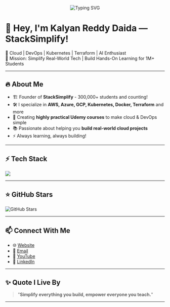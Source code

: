 <p align="center">
  <img src="https://readme-typing-svg.herokuapp.com?font=Fira+Code&size=24&pause=1000&color=FF0000&width=700&lines=Welcome+to+StackSimplify's+GitHub+Profile!;Empowering+Cloud%2C+DevOps%2C+Kubernetes+Learners!;Let's+Simplify+Tech+Together+🚀" alt="Typing SVG" />
</p>


# 👋 Hey, I'm Kalyan Reddy Daida — StackSimplify!

🚀 Cloud | DevOps | Kubernetes | Terraform | AI Enthusiast  
🎯 Mission: Simplify Real-World Tech | Build Hands-On Learning for 1M+ Students

---

## 🔥 About Me
- 🏗️ Founder of **StackSimplify** - 300,000+ students and counting!
- 🛠️ I specialize in **AWS, Azure, GCP, Kubernetes, Docker, Terraform** and more
- 🎥 Creating **highly practical Udemy courses** to make cloud & DevOps simple
- 📚 Passionate about helping you **build real-world cloud projects**
- ⚡ Always learning, always building!

---

## ⚡ Tech Stack
<img src="https://skillicons.dev/icons?i=aws,azure,gcp,docker,kubernetes,terraform,linux,githubactions,python,java,spring,ansible,prometheus,grafana,helm,argocd" />

---

## ⭐ GitHub Stars
<p align="left">
  <img src="https://img.shields.io/github/stars/stacksimplify?label=Stars&logo=github&color=FFD700&style=for-the-badge" alt="GitHub Stars"/>
</p>

---

## 📫 Connect With Me
- 🌐 [Website](https://stacksimplify.com/)
- 📧 [Email](mailto:dkalyanreddy@gmail.com)
- 🎥 [YouTube](http://www.youtube.com/stacksimplify?sub_confirmation=1)
- 💼 [LinkedIn](http://www.linkedin.com/in/kalyan-reddy-daida)


---

## ✨ Quote I Live By
> "**Simplify everything you build, empower everyone you teach.**"

---

<!-- 🐍 Special GitHub Contribution Snake (Optional Fancy Stuff) -->
<!-- ![Snake animation](https://github.com/stacksimplify/stacksimplify/blob/output/github-contribution-grid-snake.svg) -->
